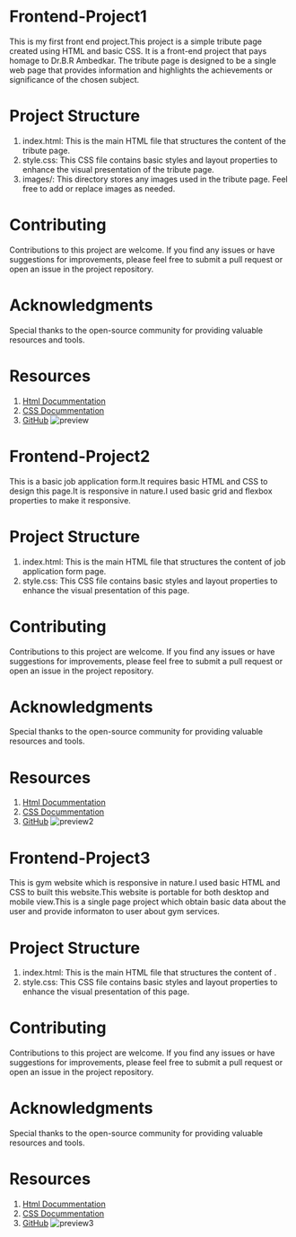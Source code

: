 # Frontend-Project1
This is my first front end project.This project is a simple tribute page created using HTML and basic CSS. It is a front-end project that pays homage to Dr.B.R Ambedkar. The tribute page is designed to be a single web page that provides information and highlights the achievements or significance of the chosen subject.
# Project Structure
1. index.html: This is the main HTML file that structures the content of the tribute page.
2. style.css: This CSS file contains basic styles and layout properties to enhance the visual presentation of the tribute page.
3. images/: This directory stores any images used in the tribute page. Feel free to add or replace images as needed.
# Contributing
Contributions to this project are welcome. If you find any issues or have suggestions for improvements, please feel free to submit a pull request or open an issue in the project repository.
# Acknowledgments
Special thanks to the open-source community for providing valuable resources and tools.
# Resources
1. <a href="https://developer.mozilla.org/en-US/docs/Web/HTML">Html Docummentation</a>
2. <a href="https://developer.mozilla.org/en-US/docs/Web/CSS">CSS Docummentation</a>
2. <a href="https://github.com/">GitHub</a>
![preview](https://github.com/aryasingh258/Frontend-Project1/assets/117709787/ee2d4c36-6ebd-4f95-9728-631a9c0e5cf4)

# Frontend-Project2
This is a basic job application form.It requires basic HTML and CSS to design this page.It is responsive in nature.I used basic grid and flexbox properties to make it responsive.
# Project Structure
1. index.html: This is the main HTML file that structures the content of job application form page.
2. style.css: This CSS file contains basic styles and layout properties to enhance the visual presentation of this page.
# Contributing
Contributions to this project are welcome. If you find any issues or have suggestions for improvements, please feel free to submit a pull request or open an issue in the project repository.
# Acknowledgments
Special thanks to the open-source community for providing valuable resources and tools.
# Resources
1. <a href="https://developer.mozilla.org/en-US/docs/Web/HTML">Html Docummentation</a>
2. <a href="https://developer.mozilla.org/en-US/docs/Web/CSS">CSS Docummentation</a>
2. <a href="https://github.com/">GitHub</a>
![preview2](https://github.com/aryasingh258/Frontend-Projects/assets/117709787/f0d9dc8c-4230-4108-8894-75cb6bdde97f)

# Frontend-Project3
This is gym website which is responsive in nature.I used basic HTML and CSS to built this website.This website is portable for both desktop and mobile view.This is a single page project which 
obtain basic data about the user and provide informaton to user about gym services.
# Project Structure
1. index.html: This is the main HTML file that structures the content of .
2. style.css: This CSS file contains basic styles and layout properties to enhance the visual presentation of this page.
# Contributing
Contributions to this project are welcome. If you find any issues or have suggestions for improvements, please feel free to submit a pull request or open an issue in the project repository.
# Acknowledgments
Special thanks to the open-source community for providing valuable resources and tools.
# Resources
1. <a href="https://developer.mozilla.org/en-US/docs/Web/HTML">Html Docummentation</a>
2. <a href="https://developer.mozilla.org/en-US/docs/Web/CSS">CSS Docummentation</a>
2. <a href="https://github.com/">GitHub</a>
![preview3](https://github.com/aryasingh258/Frontend-Projects/assets/117709787/fc65af1c-04de-4626-8034-7ce6453d18e0)
